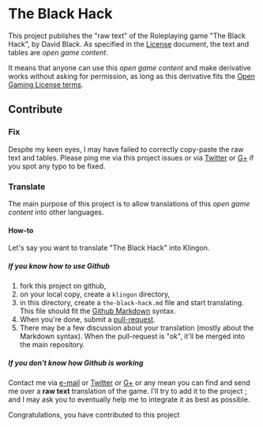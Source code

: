 # The Black Hack

This project publishes the "raw text" of the Roleplaying game "The Black Hack", by David Black. As specified in the [License](LICENSE) document, the text and tables are *open game content*.

It means that anyone can use this *open game content* and make derivative works without asking for permission, as long as this derivative fits the [Open Gaming License terms](http://www.opengamingfoundation.org/ogl.html).

## Contribute

### Fix

Despite my keen eyes, I may have failed to correctly copy-paste the raw text and tables. Please ping me via this project issues or via [Twitter](https://twitter.com/brunobord) or [G+](https://plus.google.com/+brunobord) if you spot any typo to be fixed.

### Translate

The main purpose of this project is to allow translations of this *open game content* into other languages.

#### How-to

Let's say you want to translate "The Black Hack" into Klingon.

##### If you know how to use Github

1. fork this project on github,
2. on your local copy, create a `klingon` directory,
3. in this directory, create a `the-black-hack.md` file and start translating. This file should fit the [Github Markdown](https://help.github.com/articles/basic-writing-and-formatting-syntax/) syntax.
4. When you're done, submit a [pull-request](https://help.github.com/articles/creating-a-pull-request/).
5. There may be a few discussion about your translation (mostly about the Markdown syntax). When the pull-request is "ok", it'll be merged into the main repository.

##### If you don't know how Github is working

Contact me via [e-mail](http://jehaisleprintemps.net/contact/) or [Twitter](https://twitter.com/brunobord) or [G+](https://plus.google.com/+brunobord) or any mean you can find and send me over a **raw text** translation of the game. I'll try to add it to the project ; and I may ask you to eventually help me to integrate it as best as possible.

Congratulations, you have contributed to this project

